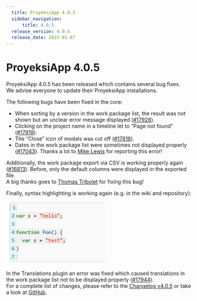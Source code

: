 ```yaml
---
  title: ProyeksiApp 4.0.5
  sidebar_navigation:
      title: 4.0.5
  release_version: 4.0.5
  release_date: 2015-01-07
---
```



# ProyeksiApp 4.0.5

ProyeksiApp 4.0.5 has been released which contains several bug fixes.  
We advise everyone to update their ProyeksiApp installations.

The following bugs have been fixed in the core:

  - When sorting by a version in the work package list, the result was
    not shown but an unclear error message displayed
    ([\#17928](https://community.proyeksi.id/work_packages/17928 "Sorting by version leads to 500 in experimental API (\"Unable to retrieve query from URL\") (closed)")).
  - Clicking on the project name in a timeline let to “Page not found”
    ([\#17819](https://community.proyeksi.id/work_packages/17819 "[Regression] Page not found when clicking on project link in timeline (NaN in link) (closed)")).
  - The “Close” icon of modals was cut off
    ([\#17818](https://community.proyeksi.id/work_packages/17818 "[Regression] Close icon of modals is cut off (closed)")).
  - Dates in the work package list were sometimes not displayed properly
    ([\#17043](https://community.proyeksi.id/work_packages/17043 "Single bad translation on work package table. (closed)")).
    Thanks a lot to [Mike
    Lewis](https://community.proyeksi.id/users/35400) for reporting
    this error\!

Additionally, the work package export via CSV is working properly again
([\#16813](https://community.proyeksi.id/work_packages/16813 "CSV Export is fixed (closed)")).
Before, only the default columns were displayed in the exported file.  
A big thanks goes to [Thomas Tribolet](https://github.com/TribesTom) for
fixing this bug\!

Finally, syntax highlighting is working again (e.g. in the wiki and
repository):

![SyntaxHighlighting](SyntaxHighlighting.png)

In the Translations plugin an error was fixed which caused translations
in the work package list not to be displayed properly
([\#17944](https://community.proyeksi.id/work_packages/17944 "Missing js files added (closed)")).  
For a complete list of changes, please refer to the [Changelog
v4.0.5](https://community.proyeksi.id/versions/566) or take a look
at [GitHub](https://github.com/opf/proyeksiapp/tree/v4.0.5).


